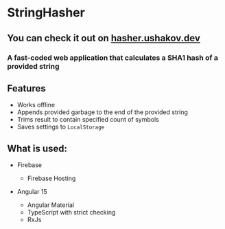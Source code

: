 # StringHasher

## You can check it out on [hasher.ushakov.dev](https://hasher.ushakov.dev)

### A fast-coded web application that calculates a SHA1 hash of a provided string

## Features

- Works offline
- Appends provided garbage to the end of the provided string
- Trims result to contain specified count of symbols
- Saves settings to `LocalStorage`

## What is used:

- Firebase

  - Firebase Hosting

- Angular 15
  - Angular Material
  - TypeScript with strict checking
  - RxJs
